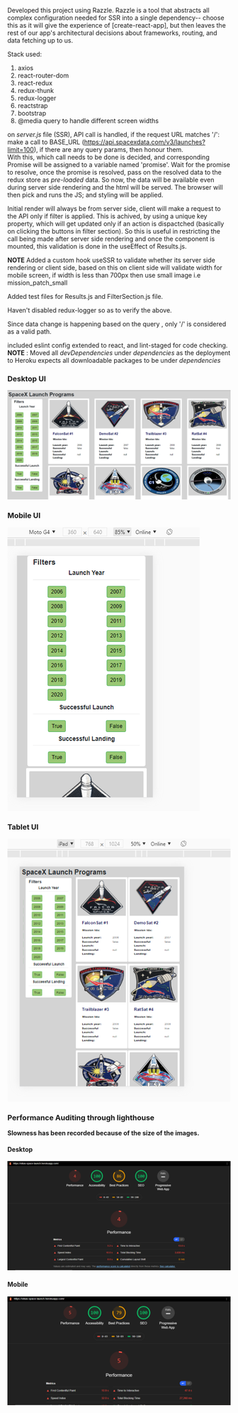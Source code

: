 Developed this project using Razzle. Razzle is a tool that abstracts all complex configuration needed for SSR into a single dependency-- choose this as it will give the experience of [create-react-app], but then leaves the rest of our app's architectural decisions about frameworks, routing, and data fetching up to us.

Stack used:
1. axios
2. react-router-dom
3. react-redux
4. redux-thunk
5. redux-logger
6. reactstrap
7. bootstrap
8. @media query to handle different screen widths

on _server.js_ file (SSR), API call is handled, if the request URL matches '/': make a call to BASE_URL (https://api.spacexdata.com/v3/launches?limit=100), if there are any query params, then honour them.<br/> With this, which call needs to be done is decided, and corresponding Promise will be assigned to a variable named 'promise'. Wait for the promise to resolve, once the promise is resolved, pass on the resolved data to the redux store as _pre-loaded_ data. So now, the data will be available even during server side rendering and the html will be served. The browser will then pick and runs the JS; and styling will be applied. 

Initial render will always be from server side, client will make a request to the API only if filter is applied. This is achived, by using a unique key property, which will get updated only if an action is dispactched (basically on clicking the buttons in filter section). So this is useful in restricting the call being made after server side rendering and once the component is mounted, this validation is done in the useEffect of Results.js. 

**NOTE** Added a custom hook useSSR to validate whether its server side rendering or client side, based on this on client side will validate width for mobile screen, if width is less than 700px then use small image i.e mission_patch_small

Added test files for Results.js and FilterSection.js file.

Haven't disabled redux-logger so as to verify the above.

Since data change is happening based on the query , only '/' is considered as a valid path.

included eslint config extended to react, and lint-staged for code checking.
**NOTE** : Moved all _devDependencies_ under _dependencies_ as the deployment to Heroku expects all downloadable packages to be under _dependencies_

### Desktop UI 

![UI Image](https://raw.githubusercontent.com/vikasmadan09/launch_spacex/master/images/DesktopView.PNG "Desktop")

### Mobile UI 

![UI Image](https://raw.githubusercontent.com/vikasmadan09/launch_spacex/master/images/MobileView.PNG "Desktop")

### Tablet UI 

![UI Image](https://raw.githubusercontent.com/vikasmadan09/launch_spacex/master/images/Tablet_iPad.PNG "Desktop")

### Performance Auditing through lighthouse

**Slowness has been recorded because of the size of the images.**

#### Desktop

![Ran for emulated desktop](https://raw.githubusercontent.com/vikasmadan09/launch_spacex/master/images/performance/Desktop/Image1.PNG "Emulated Desktop")

#### Mobile

![Ran for emulated Mobile](https://raw.githubusercontent.com/vikasmadan09/launch_spacex/master/images/performance/Mobile/Image1.PNG "Emulated Desktop")
